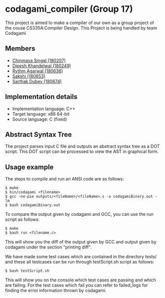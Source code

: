 # codagami_compiler (Group 17)

This project is aimed to make a compiler of our own as a group project of the couse CS335A:Compiler Design. This Project is being handled by team Codagami

## Members

-   [Chinmaya Singal (180207)](https://github.com/chinmaya-s)
-   [Dipesh Khandelwal (180249)](https://github.com/dipeshdk)
-   [Rythm Agarwal (180636)](https://github.com/Rythmag)
-   [Sakshi (180653)](https://github.com/Sakshisak)
-   [Sarthak Dubey (180674)](https://github.com/srthkdb)

## Implementation details

-   Implementation language: C++
-   Target language: x86 64-bit
-   Source language: C (fixed)

## Abstract Syntax Tree

The project parses input C file and outputs an abstract syntax tree as a DOT script. This DOT script can be processed to view the AST in graphical form.

## Usage example
The steps to compile and run an ANSI code are as follows:
```console
$ make
$ bin/codagami <filename>
$ gcc -no-pie outputs/<fileName>/<fileName>.s -o codagamiBinary.out -lm
$ bash codagamiBinary.out
```
To compare the output given by codagami and GCC, you can use the run script as follows:
```console
$ make
$ bash run <filename.c>
```
This will show you the diff of the output given by GCC and output given by codagami under the section "printing diff".

We have made some test cases which are contained in the directory tests/ and these all testcases can be run through testScript.sh script as follows:
```console
$ bash testScript.sh
```
This will show you on the console which test cases are passing and which are failing. For the test cases which fail you can refer to failed_logs for finding the error information thrown by codagami.
